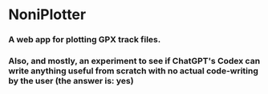 # NoniPlotter

### A web app for plotting GPX track files.

### Also, and mostly, an experiment to see if ChatGPT's Codex can write anything useful from scratch with no actual code-writing by the user (the answer is: yes)

